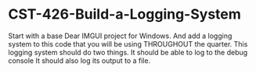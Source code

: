 # CST-426-Build-a-Logging-System
Start with a base Dear IMGUI project for Windows. And add a logging system to this code that you will be using THROUGHOUT the quarter. This logging system should do two things. It should be able to log to the debug console It should also log its output to a file.
